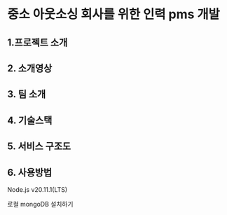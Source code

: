 # 중소 아웃소싱 회사를 위한 인력 pms 개발
## 1.프로젝트 소개



## 2. 소개영상

## 3. 팀 소개




## 4. 기술스택




## 5. 서비스 구조도


## 6. 사용방법
Node.js v20.11.1(LTS)

로컬 mongoDB 설치하기
